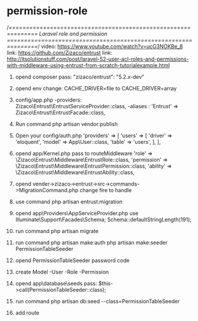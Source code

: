 # permission-role

/*==============================================================
                     Laravel role and permission
===============================================================*/
video: https://www.youtube.com/watch?v=ucG3NOKBe_8
link: https://github.com/Zizaco/entrust
link: http://itsolutionstuff.com/post/laravel-52-user-acl-roles-and-permissions-with-middleware-using-entrust-from-scratch-tutorialexample.html


1. opend composer
   pass: "zizaco/entrust": "5.2.x-dev"

2. opend env
   change: CACHE_DRIVER=file to CACHE_DRIVER=array

3. config/app.php
   -providers: Zizaco\Entrust\EntrustServiceProvider::class,
   -aliases  : 'Entrust'   => Zizaco\Entrust\EntrustFacade::class,

4. Run command
   php artisan vendor:publish

5. Open your config/auth.php
   'providers' => [
    	'users' => [
        	'driver' => 'eloquent',
        	'model' => App\User::class,
        	'table' => 'users',
    		],
	  ],

6. opend app/Kernel.php pass to routeMiddleware
    'role' => \Zizaco\Entrust\Middleware\EntrustRole::class,
    'permission' => \Zizaco\Entrust\Middleware\EntrustPermission::class,
    'ability' => \Zizaco\Entrust\Middleware\EntrustAbility::class,

7. opend vender->zizaco->entrust->src->commands->MigrationCommand.php
    change fire to handle

8. use command 
   php artisan entrust:migration

9. opend app\Providers\AppServiceProvider.php
  use Illuminate\Support\Facades\Schema;
  Schema::defaultStringLength(191);

10. run command 
    php artisan migrate

11. run command
    php artisan make:auth
    php artisan make:seeder PermissionTableSeeder

12. opend PermissionTableSeeder password code

13. create Model
    -User
    -Role
    -Permission

14. opend app\database\seeds
    pass: $this->call(PermissionTableSeeder::class);

15. run command
    php artisan db:seed --class=PermissionTableSeeder

16. add route
